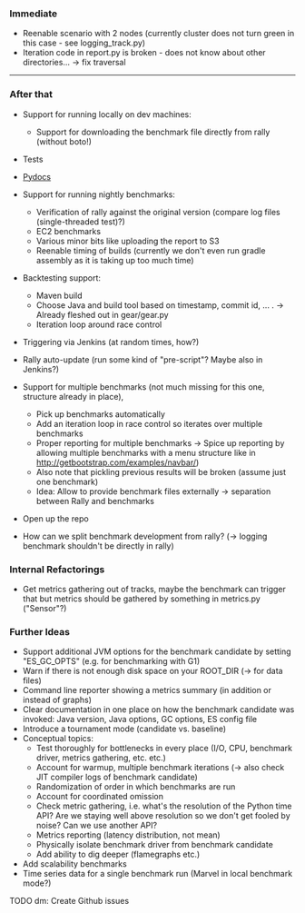 ### Immediate

* Reenable scenario with 2 nodes (currently cluster does not turn green in this case - see logging_track.py)
* Iteration code in report.py is broken - does not know about other directories... -> fix traversal

---

### After that

* Support for running locally on dev machines:
    * Support for downloading the benchmark file directly from rally (without boto!)

* Tests
* [Pydocs](http://sphinxcontrib-napoleon.readthedocs.org/en/latest/example_google.html)

* Support for running nightly benchmarks:
    * Verification of rally against the original version (compare log files (single-threaded test)?)
    * EC2 benchmarks
    * Various minor bits like uploading the report to S3
    * Reenable timing of builds (currently we don't even run gradle assembly as it is taking up too much time)
    
* Backtesting support:
    * Maven build
    * Choose Java and build tool based on timestamp, commit id, ... . -> Already fleshed out in gear/gear.py
    * Iteration loop around race control

* Triggering via Jenkins (at random times, how?)

* Rally auto-update (run some kind of "pre-script"? Maybe also in Jenkins?)

* Support for multiple benchmarks (not much missing for this one, structure already in place),
    * Pick up benchmarks automatically
    * Add an iteration loop in race control so iterates over multiple benchmarks
    * Proper reporting for multiple benchmarks -> Spice up reporting by allowing multiple benchmarks with a menu structure like in http://getbootstrap.com/examples/navbar/)
    * Also note that pickling previous results will be broken (assume just one benchmark)
    * Idea: Allow to provide benchmark files externally -> separation between Rally and benchmarks
  
  
* Open up the repo
* How can we split benchmark development from rally? (-> logging benchmark shouldn't be directly in rally)

### Internal Refactorings

* Get metrics gathering out of tracks, maybe the benchmark can trigger that but metrics should be gathered by something in metrics.py ("Sensor"?)

 
### Further Ideas

* Support additional JVM options for the benchmark candidate by setting "ES_GC_OPTS" (e.g. for benchmarking with G1)  
* Warn if there is not enough disk space on your ROOT_DIR (-> for data files)
* Command line reporter showing a metrics summary (in addition or instead of graphs)
* Clear documentation in one place on how the benchmark candidate was invoked: Java version, Java options, GC options, ES config file
* Introduce a tournament mode (candidate vs. baseline)
* Conceptual topics:
    * Test thoroughly for bottlenecks in every place (I/O, CPU, benchmark driver, metrics gathering, etc. etc.)
    * Account for warmup, multiple benchmark iterations (-> also check JIT compiler logs of benchmark candidate)
    * Randomization of order in which benchmarks are run
    * Account for coordinated omission
    * Check metric gathering, i.e. what's the resolution of the Python time API? Are we staying well above resolution so we don't get fooled by noise? Can we use another API?
    * Metrics reporting (latency distribution, not mean)
    * Physically isolate benchmark driver from benchmark candidate
    * Add ability to dig deeper (flamegraphs etc.)
* Add scalability benchmarks
* Time series data for a single benchmark run (Marvel in local benchmark mode?)

TODO dm: Create Github issues
